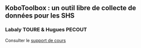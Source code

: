 ## KoboToolbox : un outil libre de collecte de données pour les SHS

### Labaly TOURE & Hugues PECOUT

Consulter le [support de cours](https://ee-cist.github.io/OUT3_Kobo/)




